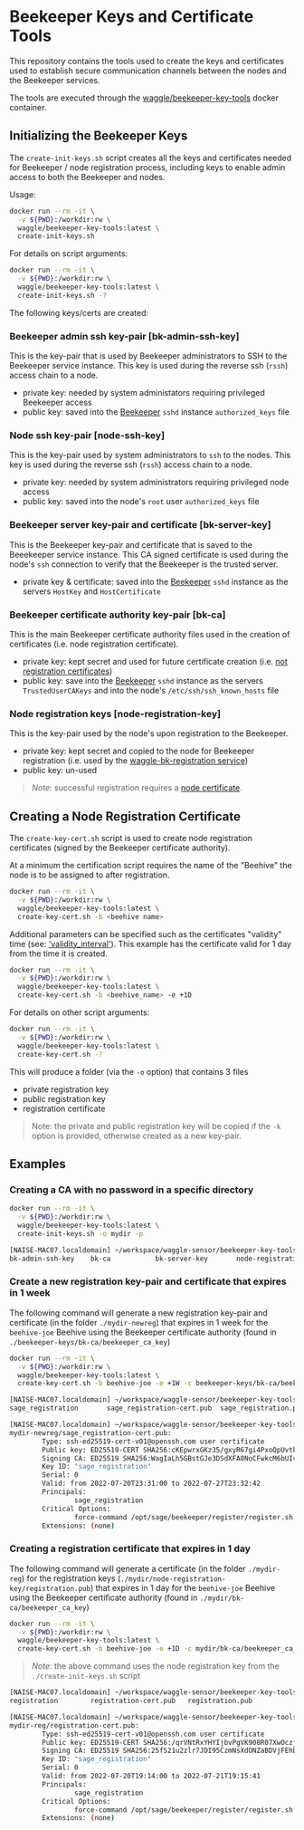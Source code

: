 # Beekeeper Keys and Certificate Tools

This repository contains the tools used to create the keys and certificates used to establish secure communication channels between the nodes and the Beekeeper services.

The tools are executed through the [waggle/beekeeper-key-tools](https://hub.docker.com/r/waggle/beekeeper-key-tools) docker container.

## Initializing the Beekeeper Keys

The `create-init-keys.sh` script creates all the keys and certificates needed for Beekeeper / node registration process, including keys to enable admin access to both the Beekeeper and nodes.

Usage:
```bash
docker run --rm -it \
  -v ${PWD}:/workdir:rw \
  waggle/beekeeper-key-tools:latest \
  create-init-keys.sh
```

For details on script arguments:

```bash
docker run --rm -it \
  -v ${PWD}:/workdir:rw \
  waggle/beekeeper-key-tools:latest \
  create-init-keys.sh -?
```

The following keys/certs are created:

### **Beekeeper admin ssh key-pair [bk-admin-ssh-key]**

This is the key-pair that is used by Beekeeper administrators to SSH to the Beekeeper service instance. This key is used during the reverse ssh (`rssh`) access chain to a node.

- private key: needed by system administators requiring privileged Beekeeper access
- public key: saved into the [Beekeeper](https://github.com/waggle-sensor/beekeeper) `sshd` instance `authorized_keys` file

### **Node ssh key-pair [node-ssh-key]**

This is the key-pair used by system administrators to `ssh` to the nodes. This key is used during the reverse ssh (`rssh`) access chain to a node.

- private key: needed by system administrators requiring privileged node access
- public key: saved into the node's `root`  user `authorized_keys` file

### **Beekeeper server key-pair and certificate [bk-server-key]**

This is the Beekeeper key-pair and certificate that is saved to the Beeekeeper service instance. This CA signed certificate is used during the node's `ssh` connection to verify that the Beekeeper is the trusted server.

- private key & certificate: saved into the [Beekeeper](https://github.com/waggle-sensor/beekeeper) `sshd` instance as the servers `HostKey` and `HostCertificate`

### **Beekeeper certificate authority key-pair [bk-ca]**

This is the main Beekeeper certificate authority files used in the creation of certificates (i.e. node registration certificate).

- private key: kept secret and used for future certificate creation (i.e. [not registration certificates](#creating-a-node-registration-certificate))
- public key: save into the [Beekeeper](https://github.com/waggle-sensor/beekeeper) `sshd` instance as the servers `TrustedUserCAKeys` and into the node's `/etc/ssh/ssh_known_hosts` file

### **Node registration keys [node-registration-key]**

This is the key-pair used by the node's upon registration to the Beekeeper.

- private key: kept secret and copied to the node for Beekeeper registration (i.e. used by the [waggle-bk-registration service](https://github.com/waggle-sensor/waggle-bk-registration))
- public key: un-used

> *Note*: successful registration requires a [node certificate](#creating-a-node-registration-certificate).

## Creating a Node Registration Certificate

The `create-key-cert.sh` script is used to create node registration certificates (signed by the Beekeeper certificate authority).

At a minimum the certification script requires the name of the "Beehive" the node is to be assigned to after registration.

```bash
docker run --rm -it \
  -v ${PWD}:/workdir:rw \
  waggle/beekeeper-key-tools:latest \
  create-key-cert.sh -b <beehive name>
```

Additional parameters can be specified such as the certificates "validity" time (see: ['validity_interval'](https://www.man7.org/linux/man-pages/man1/ssh-keygen.1.html)). This example has the certificate valid for 1 day from the time it is created.

```bash
docker run --rm -it \
  -v ${PWD}:/workdir:rw \
  waggle/beekeeper-key-tools:latest \
  create-key-cert.sh -b <beehive_name> -e +1D
```

For details on other script arguments:

```bash
docker run --rm -it \
  -v ${PWD}:/workdir:rw \
  waggle/beekeeper-key-tools:latest \
  create-key-cert.sh -?
```

This will produce a folder (via the `-o` option) that contains 3 files
- private registration key
- public registration key
- registration certificate

> Note: the private and public registration key will be copied if the `-k` option is provided, otherwise created as a new key-pair.

## Examples

### Creating a CA with no password in a specific directory

```bash
docker run --rm -it \
  -v ${PWD}:/workdir:rw \
  waggle/beekeeper-key-tools:latest \
  create-init-keys.sh -o mydir -p
```

```bash
[NAISE-MAC07.localdomain] ~/workspace/waggle-sensor/beekeeper-key-tools$ ls mydir/
bk-admin-ssh-key	bk-ca			bk-server-key		node-registration-key	node-ssh-key
```

### Create a new registration key-pair and certificate that expires in 1 week

The following command will generate a new registration key-pair and certificate (in the folder `./mydir-newreg`) that expires in 1 week for the `beehive-joe` Beehive using the Beekeeper certificate authority (found in `./beekeeper-keys/bk-ca/beekeeper_ca_key`)

```bash
docker run --rm -it \
  -v ${PWD}:/workdir:rw \
  waggle/beekeeper-key-tools:latest \
  create-key-cert.sh -b beehive-joe -e +1W -c beekeeper-keys/bk-ca/beekeeper_ca_key -o mydir-newreg
```

```bash
[NAISE-MAC07.localdomain] ~/workspace/waggle-sensor/beekeeper-key-tools$ ls mydir-newreg
sage_registration		sage_registration-cert.pub	sage_registration.pub
```

```bash
[NAISE-MAC07.localdomain] ~/workspace/waggle-sensor/beekeeper-key-tools$ ssh-keygen -L -f mydir-newreg/sage_registration-cert.pub
mydir-newreg/sage_registration-cert.pub:
        Type: ssh-ed25519-cert-v01@openssh.com user certificate
        Public key: ED25519-CERT SHA256:cKEpwrxGKz35/gxyR67gi4PxoQpUvtbl6H1XgfuE8eI
        Signing CA: ED25519 SHA256:WagIaLh5GBstGJe3DSdXFA0NoCFwkcM6bUIvi/MxGTk (using ssh-ed25519)
        Key ID: "sage_registration"
        Serial: 0
        Valid: from 2022-07-20T23:31:00 to 2022-07-27T23:32:42
        Principals:
                sage_registration
        Critical Options:
                force-command /opt/sage/beekeeper/register/register.sh -b beehive-joe
        Extensions: (none)
```

### Creating a registration certificate that expires in 1 day

The following command will generate a certificate (in the folder `./mydir-reg`) for the registration keys (`./mydir/node-registration-key/registration.pub`) that expires in 1 day for the `beehive-joe` Beehive using the Beekeeper certificate authority (found in `./mydir/bk-ca/beekeeper_ca_key`)

```bash
docker run --rm -it \
  -v ${PWD}:/workdir:rw \
  waggle/beekeeper-key-tools:latest \
  create-key-cert.sh -b beehive-joe -e +1D -c mydir/bk-ca/beekeeper_ca_key -k mydir/node-registration-key/registration.pub -o mydir-reg
```

> _Note_: the above command uses the node registration key from the `./create-init-keys.sh` script

```bash
[NAISE-MAC07.localdomain] ~/workspace/waggle-sensor/beekeeper-key-tools$ ls mydir-reg/
registration		registration-cert.pub	registration.pub
```

```bash
[NAISE-MAC07.localdomain] ~/workspace/waggle-sensor/beekeeper-key-tools$ ssh-keygen -L -f mydir-reg/registration-cert.pub
mydir-reg/registration-cert.pub:
        Type: ssh-ed25519-cert-v01@openssh.com user certificate
        Public key: ED25519-CERT SHA256:/qrVNtRxYHYIjbvPgVK908R07XwOczjqtenB9wR3vDk
        Signing CA: ED25519 SHA256:25fS21u2zlr7JDI95CzmNsXdONZaBDVjFEhD6kWQ+qQ (using ssh-ed25519)
        Key ID: "sage_registration"
        Serial: 0
        Valid: from 2022-07-20T19:14:00 to 2022-07-21T19:15:41
        Principals:
                sage_registration
        Critical Options:
                force-command /opt/sage/beekeeper/register/register.sh -b beehive-joe
        Extensions: (none)
```
